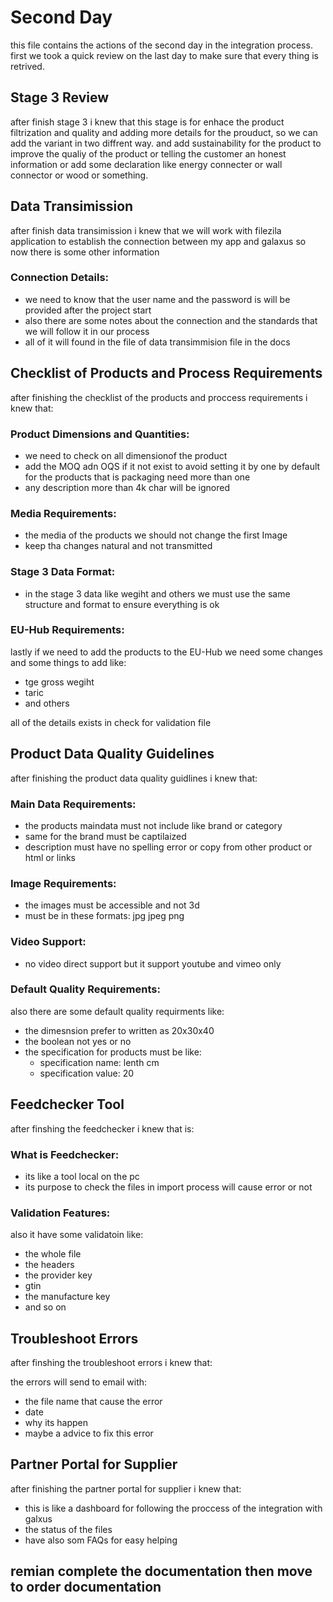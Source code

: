 # Second Day

this file contains the actions of the second day in the integration process.
first we took a quick review on the last day to make sure that every thing is retrived.

## Stage 3 Review

after finish stage 3 i knew that this stage is for enhace the product filtrization and quality and adding more details for the prouduct,
so we can add the variant in two diffrent way.
and add sustainability for the product to improve the qualiy of the product or telling the customer an honest information 
or add some declaration like energy connecter or wall connector or wood or something.

## Data Transimission

after finish data transimission i knew that we will work with filezila application to establish the connection between my app and galaxus so now there is some other information

### Connection Details:
* we need to know that the user name and the password is will be provided after the project start
* also there are some notes about the connection and the standards that we will follow it in our process
* all of it will found in the file of data transimmision file in the docs

## Checklist of Products and Process Requirements

after finishing the checklist of the products and proccess requirements i knew that:

### Product Dimensions and Quantities:
* we need to check on all dimensionof the product
* add the MOQ adn OQS if it not exist to avoid setting it by one by default for the products that is packaging need more than one
* any description more than 4k char will be ignored

### Media Requirements:
* the media of the products we should not change the first Image
* keep tha changes natural and not transmitted

### Stage 3 Data Format:
* in the stage 3 data like wegiht and others we must use the same structure and format to ensure everything is ok

### EU-Hub Requirements:
lastly if we need to add the products to the EU-Hub we need some changes and some things to add like:
* tge gross wegiht
* taric
* and others

all of the details exists in check for validation file

## Product Data Quality Guidelines

after finishing the product data quality guidlines i knew that:

### Main Data Requirements:
* the products maindata must not include like brand or category
* same for the brand must be captilaized
* description must have no spelling error or copy from other product or html or links

### Image Requirements:
* the images must be accessible and not 3d
* must be in these formats: jpg jpeg png

### Video Support:
* no video direct support but it support youtube and vimeo only

### Default Quality Requirements:
also there are some default quality requirments like:
* the dimesnsion prefer to written as 20x30x40
* the boolean not yes or no
* the specification for products must be like:
  - specification name: lenth cm
  - specification value: 20

## Feedchecker Tool

after finshing the feedchecker i knew that is:

### What is Feedchecker:
* its like a tool local on the pc
* its purpose to check the files in import process will cause error or not

### Validation Features:
also it have some validatoin like:
* the whole file
* the headers
* the provider key
* gtin
* the manufacture key
* and so on

## Troubleshoot Errors

after finshing the troubleshoot errors i knew that:

the errors will send to email with:
* the file name that cause the error
* date
* why its happen
* maybe a advice to fix this error

## Partner Portal for Supplier

after finishing the partner portal for supplier i knew that:

* this is like a dashboard for following the proccess of the integration with galxus
* the status of the files
* have also som FAQs for easy helping

## remian complete the documentation then move to order documentation
